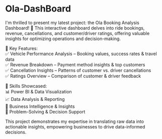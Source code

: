 ﻿# Ola-DashBoard
I'm thrilled to present my latest project: the Ola Booking Analysis Dashboard! 🚀 This interactive dashboard delves into ride bookings, revenue, cancellations, and customer/driver ratings, offering valuable insights for optimizing operations and decision-making.

🔹 Key Features: <br>
✅ Vehicle Performance Analysis – Booking values, success rates & travel data <br>
✅ Revenue Breakdown – Payment method insights & top customers <br>
✅ Cancellation Insights – Patterns of customer vs. driver cancellations <br>
✅ Ratings Overview – Comparison of customer & driver feedback <br>

🔹 Skills Showcased: <br>
📊 Power BI & Data Visualization <br>
📈 Data Analysis & Reporting <br>
🧠 Business Intelligence & Insights <br>
🚀 Problem-Solving & Decision Support 

This project demonstrates my expertise in translating raw data into actionable insights, empowering businesses to drive data-informed decisions.
